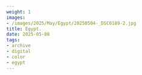 ```yaml
---
weight: 1
images:
- /images/2025/May/Egypt/20250504-_DSC0189-2.jpg
title: Egypt.
date: 2025-05-08
tags:
- archive
- digital
- color
- egypt
---
```


